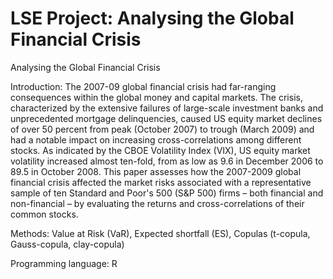 # LSE Project: Analysing the Global Financial Crisis

Analysing the Global Financial Crisis

Introduction:
The 2007-09 global financial crisis had far-ranging consequences within the global money and capital markets. The crisis, characterized by the extensive failures of large-scale investment banks and unprecedented mortgage delinquencies, caused US equity market declines of over 50 percent from peak (October 2007) to trough (March 2009) and had a notable impact on increasing cross-correlations among different stocks. As indicated by the CBOE Volatility Index (VIX), US equity market volatility increased almost ten-fold, from as low as 9.6 in December 2006 to 89.5 in October 2008. This paper assesses how the 2007-2009 global financial crisis affected the market risks associated with a representative sample of ten Standard and Poor's 500 (S&P 500) firms – both financial and non-financial – by evaluating the returns and cross-correlations of their common stocks.

Methods: 
Value at Risk (VaR), Expected shortfall (ES), Copulas (t-copula, Gauss-copula, clay-copula)

Programming language: 
R

